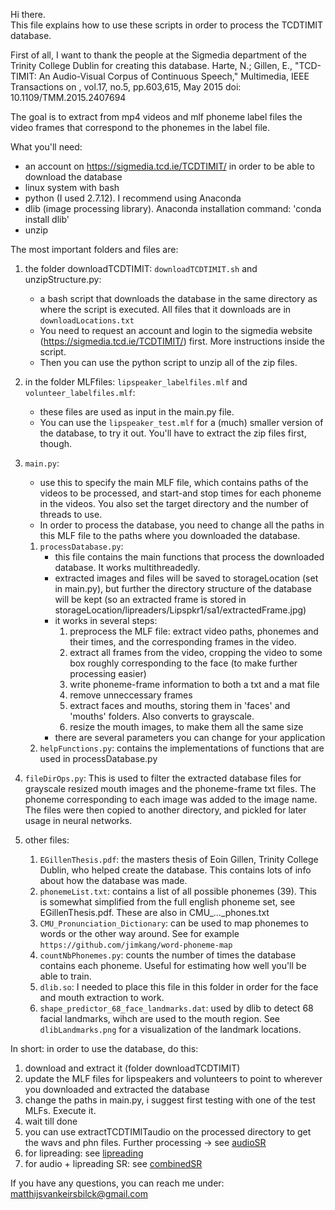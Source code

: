 Hi there.  
This file explains how to use these scripts in order to process the TCDTIMIT database.

First of all, I want to thank the people at the Sigmedia department of the Trinity College Dublin for creating this database.
Harte, N.; Gillen, E., "TCD-TIMIT: An Audio-Visual Corpus of Continuous Speech," Multimedia, IEEE Transactions on , vol.17, no.5, pp.603,615, May 2015 doi: 10.1109/TMM.2015.2407694

The goal is to extract from mp4 videos and mlf phoneme label files the video frames that correspond to the phonemes in the label file.

What you'll need:  
- an account on https://sigmedia.tcd.ie/TCDTIMIT/ in order to be able to download the database
- linux system with bash  
- python (I used 2.7.12). I recommend using Anaconda
- dlib (image processing library). Anaconda installation command: 'conda install dlib'
- unzip  

The most important folders and files are:

1. the folder downloadTCDTIMIT: `downloadTCDTIMIT.sh` and unzipStructure.py:
    - a bash script that downloads the database in the same directory as where the script is executed. All files that it downloads are in `downloadLocations.txt`  
    - You need to request an account and login to the sigmedia website (https://sigmedia.tcd.ie/TCDTIMIT/) first. More instructions inside the script.  
    -  Then you can use the python script to unzip all of the zip files.

1. in the folder MLFfiles: `lipspeaker_labelfiles.mlf` and `volunteer_labelfiles.mlf`:
    - these files are used as input in the main.py file. 
    - You can use the `lipspeaker_test.mlf` for a (much) smaller version of the database, to try it out. You'll have to extract the zip files first, though.

1. `main.py`: 
    - use this to specify the main MLF file, which contains paths of the videos to be processed, and start-and stop times for each phoneme in the videos.  You also set the target directory and the number of threads to use.  
    - In order to process the database, you need to change all the paths in this MLF file to the paths where you downloaded the database.  
            
    1. `processDatabase.py`:
          - this file contains the main functions that process the downloaded database. It works multithreadedly.  
          - extracted images and files will be saved to storageLocation (set in main.py), but further the directory structure of the database will be kept (so an extracted frame is stored in storageLocation/lipreaders/Lipspkr1/sa1/extractedFrame.jpg)  
          - it works in several steps:    
               1. preprocess the MLF file: extract video paths, phonemes and their times, and the corresponding frames in the video.    
               1. extract all frames from the video, cropping the video to some box roughly corresponding to the face (to make further processing easier)
               1. write phoneme-frame information to both a txt and a mat file
               1. remove unneccessary frames
               1. extract faces and mouths, storing them in 'faces' and 'mouths' folders. Also converts to grayscale.  
               1. resize the mouth images, to make them all the same size
          - there are several parameters you can change for your application
    1. `helpFunctions.py`: contains the implementations of functions that are used in processDatabase.py

1. `fileDirOps.py`:  This is used to filter the extracted database files for grayscale resized mouth images and the phoneme-frame txt files. The phoneme corresponding to each image was added to the image name. 
The files were then copied to another directory, and pickled for later usage in neural networks.

1. other files:
    1. `EGillenThesis.pdf`:   the masters thesis of Eoin Gillen, Trinity College Dublin, who helped create the database. This contains lots of info about how the database was made.    
    1. `phonemeList.txt`:     contains a list of all possible phonemes (39). This is somewhat simplified from the full english phoneme set, see EGillenThesis.pdf. These are also in CMU_..._phones.txt  
    1. `CMU_Pronunciation_Dictionary`: can be used to map phonemes to words or the other way around. See for example `https://github.com/jimkang/word-phoneme-map`  
    1. `countNbPhonemes.py`:  counts the number of times the database contains each phoneme. Useful for estimating how well you'll be able to train.  
    1. `dlib.so`:             I needed to place this file in this folder in order for the face and mouth extraction to work.  
    1. `shape_predictor_68_face_landmarks.dat`: used by dlib to detect 68 facial landmarks, wihch are used to the mouth region. See `dlibLandmarks.png` for a visualization of the landmark locations.  
    
    
In short: in order to use the database, do this:
1. download and extract it (folder downloadTCDTIMIT)
2. update the MLF files for lipspeakers and volunteers to point to wherever you downloaded and extracted the database
3. change the paths in main.py, i suggest first testing with one of the test MLFs. Execute it.
4. wait till done
5. you can use extractTCDTIMITaudio on the processed directory to get the wavs and phn files. Further processing -> see [audioSR](https://github.com/matthijsvk/multimodalSR/tree/master/code/audioSR)  
6. for lipreading: see [lipreading](https://github.com/matthijsvk/multimodalSR/tree/master/code/lipreading)  
7. for audio + lipreading SR: see [combinedSR](https://github.com/matthijsvk/multimodalSR/tree/master/code/combinedSR)  

If you have any questions, you can reach me under:
matthijsvankeirsbilck@gmail.com